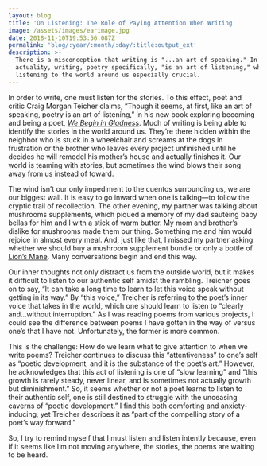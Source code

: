 ```yaml
---
layout: blog
title: 'On Listening: The Role of Paying Attention When Writing'
image: /assets/images/earimage.jpg
date: 2018-11-10T19:53:56.087Z
permalink: 'blog/:year/:month/:day/:title:output_ext'
description: >-
  There is a misconception that writing is "...an art of speaking." In
  actuality, writing, poetry specifically, "is an art of listening," which makes
  listening to the world around us especially crucial.
---
```

In order to write, one must listen for the stories. To this effect, poet and critic Craig Morgan Teicher claims, “Though it seems, at first, like an art of speaking, poetry is an art of listening,” in his new book exploring becoming and being a poet, [_We Begin in Gladness_](https://www.graywolfpress.org/books/we-begin-gladness). Much of writing is being able to identify the stories in the world around us. They’re there hidden within the neighbor who is stuck in a wheelchair and screams at the dogs in frustration or the brother who leaves every project unfinished until he decides he will remodel his mother’s house and actually finishes it. Our world is teaming with stories, but sometimes the wind blows their song away from us instead of toward.



The wind isn’t our only impediment to the cuentos surrounding us, we are our biggest wall. It is easy to go inward when one is talking—to follow the cryptic trail of recollection. The other evening, my partner was talking about mushrooms supplements, which piqued a memory of my dad sautéing baby bellas for him and I with a stick of warm butter. My mom and brother’s dislike for mushrooms made them our thing. Something me and him would rejoice in almost every meal. And, just like that, I missed my partner asking whether we should buy a mushroom supplement bundle or only a bottle of [Lion’s Mane](https://medium.com/optimal-living/health-benefits-of-lions-mane-mushroom-36051ee5fd0). Many conversations begin and end this way.



Our inner thoughts not only distract us from the outside world, but it makes it difficult to listen to our authentic self amidst the rambling. Treicher goes on to say, “It can take a long time to learn to let this voice speak without getting in its way.” By “this voice,” Treicher is referring to the poet’s inner voice that takes in the world, which one should learn to listen to “clearly and…without interruption.” As I was reading poems from various projects, I could see the difference between poems I have gotten in the way of versus one’s that I have not. Unfortunately, the former is more common. 



This is the challenge: How do we learn what to give attention to when we write poems? Treicher continues to discuss this “attentiveness” to one’s self as “poetic development, and it is the substance of the poet’s art.” However, he acknowledges that this act of listening is one of “slow learning” and “this growth is rarely steady, never linear, and is sometimes not actually growth but diminishment.” So, it seems whether or not a poet learns to listen to their authentic self, one is still destined to struggle with the unceasing caverns of “poetic development.” I find this both comforting and anxiety-inducing, yet Treicher describes it as “part of the compelling story of a poet’s way forward.” 



So, I try to remind myself that I must listen and listen intently because, even if it seems like I’m not moving anywhere, the stories, the poems are waiting to be heard.
